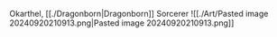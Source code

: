 Okarthel, [[./Dragonborn|Dragonborn]] Sorcerer
![[./Art/Pasted image 20240920210913.png|Pasted image 20240920210913.png]]